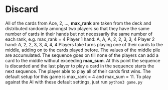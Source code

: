 # Discard
All of the cards from Ace, 2, …, **max_rank** are taken from the deck and distributed randomly amongst two players so that they have the same number of cards in their hands but not necessarily the same number of each rank, e.g. 
max_rank = 4
    Player 1 hand: A, A, A, 2, 2, 3, 3, 4
Player 2 hand: A, 2, 2, 3, 3, 4, 4, 4
Players take turns playing one of their cards to the middle, adding on to the cards played before. The values of the middle pile are accumulated. The sequence goes on till none of the players can add a card to the middle without exceeding **max_sum**. At this point the sequence is discarded and the last player to play a card in the sequence starts the next sequence. The player able to play all of their cards first wins.
The default setup for this game is max_rank = 4 and max_sum = 11.
To play against the AI with these default settings, just run ```python3 game.py```
